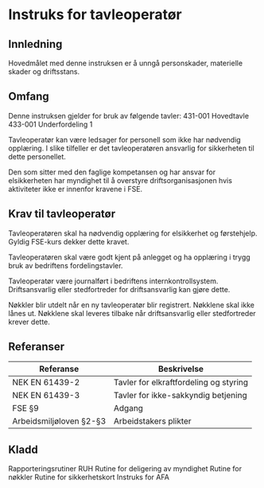 # Instruks for tavleoperatør

## Innledning
Hovedmålet med denne instruksen er å unngå personskader, materielle skader og driftsstans.

## Omfang
Denne instruksen gjelder for bruk av følgende tavler:
431-001 Hovedtavle
433-001 Underfordeling 1



Tavleoperatør kan være ledsager for personell som ikke har nødvendig opplæring. I slike tilfeller er det tavleoperatøren ansvarlig for sikkerheten til dette personellet.

Den som sitter med den faglige kompetansen og har ansvar for elsikkerheten har myndighet til å overstyre driftsorganisasjonen hvis aktiviteter ikke er innenfor kravene i FSE.

## Krav til tavleoperatør
Tavleoperatøren skal ha nødvendig opplæring for elsikkerhet og førstehjelp. Gyldig FSE-kurs dekker dette kravet.

Tavleoperatøren skal være godt kjent på anlegget og ha opplæring i trygg bruk av bedriftens fordelingstavler.

Tavleoperatør være journalført i bedriftens internkontrollsystem. Driftsansvarlig eller stedfortreder for driftsansvarlig kan gjøre dette.

Nøkkler blir utdelt når en ny tavleoperatør blir registrert. Nøkklene skal ikke lånes ut. Nøkklene skal leveres tilbake når driftsansvarlig eller stedfortreder krever dette.


## Referanser
| Referanse | Beskrivelse |
| --- | --- |
| NEK EN 61439-2 | Tavler for elkraftfordeling og styring |
| NEK EN 61439-3 | Tavler for ikke-sakkyndig betjening |
| FSE §9 | Adgang |
| Arbeidsmiljøloven §2-§3 | Arbeidstakers plikter |

## Kladd
Rapporteringsrutiner RUH
Rutine for deligering av myndighet
Rutine for nøkkler
Rutine for sikkerhetskort
Instruks for AFA
